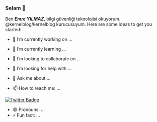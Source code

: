 ### Selam 👋

Ben ***Emre YILMAZ***, bilgi güvenliği teknolojisi okuyorum. @kernelblog/kernelblog kurucusuyum.
Here are some ideas to get you started:

- 🔭 I’m currently working on ...

- 🌱 I’m currently learning ...
- 👯 I’m looking to collaborate on ...
- 🤔 I’m looking for help with ...
- 💬 Ask me about ...
- 📫 How to reach me: ...

[![Twitter Badge](https://img.shields.io/badge/-@S0lidNight-1ca0f1?style=flat-square&labelColor=1ca0f1&logo=twitter&logoColor=white&link=https://twitter.com/S0lidNight)](https://twitter.com/S0lidNight)

- 😄 Pronouns: ...
- ⚡ Fun fact: ...
